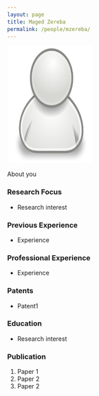 ```yaml
---
layout: page
title: Maged Zereba
permalink: /people/mzereba/
---
```

![mzereba](/people/mzereba/small.png)


About you

### Research Focus
- Research interest 


### Previous Experience
- Experience


### Professional Experience
- Experience


### Patents
- Patent1


### Education
- Research interest 


### Publication 
1. Paper 1
2. Paper 2
3. Paper 2




